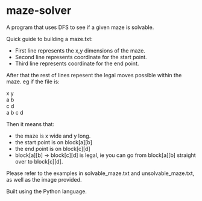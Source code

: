 # maze-solver
A program that uses DFS to see if a given maze is solvable.

Quick guide to building a maze.txt:
- First line represents the x,y dimensions of the maze.
- Second line represents coordinate for the start point.
- Third line represents coordinate for the end point.

After that the rest of lines repesent the legal moves possible within the maze.
eg if the file is:

x y <br>
a b <br>
c d <br>
a b c d

Then it means that:
- the maze is x wide and y long.
- the start point is on block[a][b]
- the end point is on block[c][d]
- block[a][b] -> block[c][d] is legal, ie you can go from block[a][b] straight over to block[c][d].

Please refer to the examples in solvable_maze.txt and unsolvable_maze.txt, as well as the image provided.

Built using the Python language.
